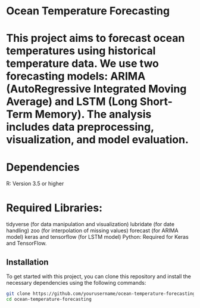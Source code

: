 # Ocean Temperature Forecasting

# This project aims to forecast ocean temperatures using historical temperature data. We use two forecasting models: ARIMA (AutoRegressive Integrated Moving Average) and LSTM (Long Short-Term Memory). The analysis includes data preprocessing, visualization, and model evaluation.

# Dependencies
R: Version 3.5 or higher

# Required Libraries:
tidyverse (for data manipulation and visualization)
lubridate (for date handling)
zoo (for interpolation of missing values)
forecast (for ARIMA model)
keras and tensorflow (for LSTM model)
Python: Required for Keras and TensorFlow.

## Installation

To get started with this project, you can clone this repository and install the necessary dependencies using the following commands:

```bash
git clone https://github.com/yourusername/ocean-temperature-forecasting.git
cd ocean-temperature-forecasting

